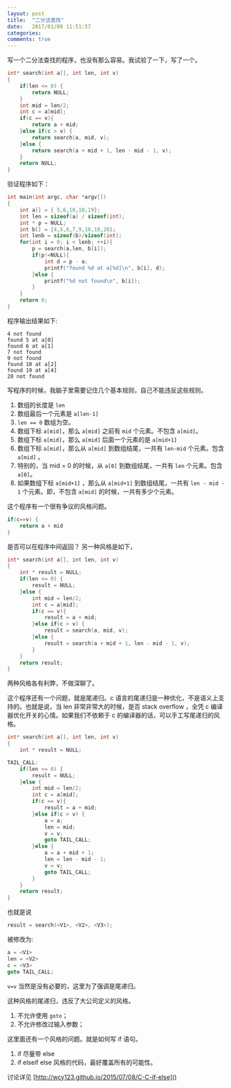 ```yaml
---
layout: post
title:  "二分法查找"
date:   2017/01/08 11:51:57
categories:
comments: true
---
```


写一个二分法查找的程序，也没有那么容易。我试验了一下，写了一个。

```c
int* search(int a[], int len, int v)
{
    if(len <= 0) {
        return NULL;
    }
    int mid = len/2;
    int c = a[mid];
    if(c == v){
        return a + mid;
    }else if(c > v) {
        return search(a, mid, v);
    }else {
        return search(a + mid + 1, len - mid - 1, v);
    }
    return NULL;
}
```

验证程序如下：

```c
int main(int argc, char *argv[])
{
    int a[] = { 5,6,10,18,19};
    int len = sizeof(a) / sizeof(int);
    int * p = NULL;
    int b[] = {4,5,6,7,9,10,19,20};
    int lenb = sizeof(b)/sizeof(int);
    for(int i = 0; i < lenb; ++i){
        p = search(a,len, b[i]);
        if(p!=NULL){
            int d = p - a;
            printf("found %d at a[%d]\n", b[i], d);
        }else {
            printf("%d not found\n", b[i]);
        }
    }
    return 0;
}
```

程序输出结果如下:

```
4 not found
found 5 at a[0]
found 6 at a[1]
7 not found
9 not found
found 10 at a[2]
found 19 at a[4]
20 not found
```

写程序的时候，我脑子里需要记住几个基本规则，自己不能违反这些规则。

1. 数组的长度是 `len`
2. 数组最后一个元素是 `a[len-1]`
3. `len == 0` 数组为空。
4. 数组下标 `a[mid]`，那么 `a[mid]` 之前有 `mid` 个元素。不包含 `a[mid]`。
5. 数组下标 `a[mid]`，那么 `a[mid]` 后面一个元素的是 `a[mid+1]`
6. 数组下标 `a[mid]`，那么从 `a[mid]` 到数组结尾，一共有 `len-mid` 个元素。包含 `a[mid]` 。
7. 特别的，当 mid = 0 的时候，从 `a[0]` 到数组结尾，一共有 `len` 个元素。包含 `a[0]`。
6. 如果数组下标 `a[mid+1]` ，那么从 `a[mid+1]` 到数组结尾，一共有 `len - mid - 1` 个元素。即，不包含 `a[mid]` 的时候，一共有多少个元素。

这个程序有一个很有争议的风格问题。

```c
if(c==v) {
    return a + mid
}
```


是否可以在程序中间返回？ 另一种风格是如下，

```c
int* search(int a[], int len, int v)
{
    int * result = NULL;
    if(len <= 0) {
        result = NULL;
    }else {
        int mid = len/2;
        int c = a[mid];
        if(c == v){
            result = a + mid;
        }else if(c > v) {
            result = search(a, mid, v);
        }else {
            result = search(a + mid + 1, len - mid - 1, v);
        }
    }
    return result;
}
```

两种风格各有利弊，不做深聊了。


这个程序还有一个问题，就是尾递归。c 语言的尾递归是一种优化，不是语义上支持的。也就是说，当 len 非常非常大的时候，是否 stack overflow ，全凭 c 编译器优化开关的心情。如果我们不依赖于 c 的编译器的话，可以手工写尾递归的风格。

```c
int* search(int a[], int len, int v)
{
    int * result = NULL;

TAIL_CALL:
    if(len <= 0) {
        result = NULL;
    }else {
        int mid = len/2;
        int c = a[mid];
        if(c == v){
            result = a + mid;
        }else if(c > v) {
            a = a;
            len = mid;
            v = v;
            goto TAIL_CALL;
        }else {
            a = a + mid + 1;
            len = len - mid - 1;
            v = v;
            goto TAIL_CALL;
        }
    }
    return result;
}
```

也就是说

```c
result = search(<V1>, <V2>, <V3>);
```

被修改为:

```c
a = <V1>
len = <V2>
c = <V3>
goto TAIL_CALL;
```

`v=v` 当然是没有必要的，这里为了强调是尾递归。

这种风格的尾递归，违反了大公司定义的风格。

1. 不允许使用 `goto`；
2. 不允许修改过输入参数；

这里面还有一个风格的问题。就是如何写 if 语句。

1. if 尽量带 else
2. if elseif else 风格的代码，最好覆盖所有的可能性。

讨论详见 [http://wcy123.github.io/2015/07/08/C-C-if-else]()
